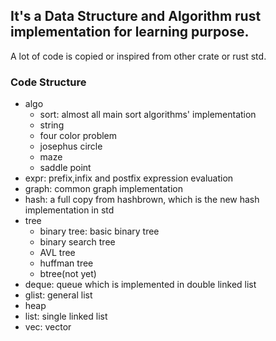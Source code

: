 ## It's a Data Structure and Algorithm rust implementation for learning purpose.

A lot of code is copied or inspired from other crate or rust std.

### Code Structure
* algo
    * sort: almost all main sort algorithms' implementation
    * string
    * four color problem
    * josephus circle
    * maze
    * saddle point
* expr:
    prefix,infix and postfix expression evaluation
* graph:
    common graph implementation
* hash:
    a full copy from hashbrown, which is the new hash implementation in std
* tree
    * binary tree: basic binary tree
    * binary search tree
    * AVL tree
    * huffman tree
    * btree(not yet)
* deque: queue which is implemented in double linked list
* glist: general list
* heap
* list: single linked list
* vec: vector